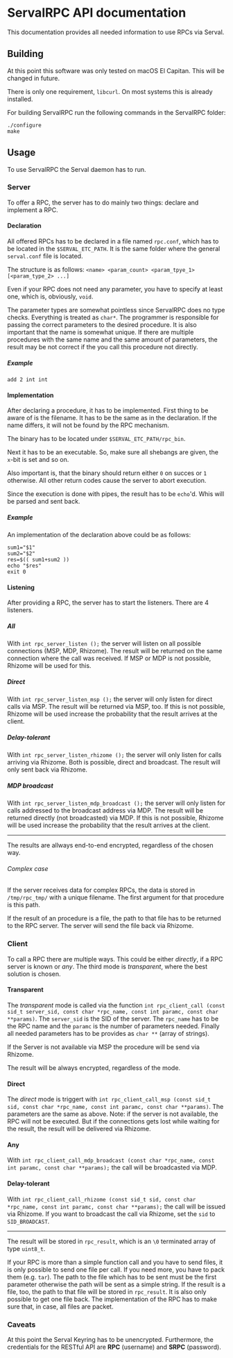 # ServalRPC API documentation
This documentation provides all needed information to use RPCs via Serval.

## Building
At this point this software was only tested on macOS El Capitan. This will be changed in future.

There is only one requirement, `libcurl`. On most systems this is already installed.

For building ServalRPC run the following commands in the ServalRPC folder:
```
./configure
make
```

## Usage
To use ServalRPC the Serval daemon has to run.

### Server
To offer a RPC, the server has to do mainly two things: declare and implement a RPC.

#### Declaration
All offered RPCs has to be declared in a file named `rpc.conf`, which has to be located in the `$SERVAL_ETC_PATH`. It is the same folder where the general `serval.conf` file is located.

The structure is as follows: `<name> <param_count> <param_tpye_1> [<param_type_2> ...]`

Even if your RPC does not need any parameter, you have to specify at least one, which is, obviously, `void`.

The parameter types are somewhat pointless since ServalRPC does no type checks. Everything is treated as `char*`. The programmer is responsible for passing the correct parameters to the desired procedure. It is also important that the name is somewhat unique. If there are multiple procedures with the same name and the same amount of parameters, the result may be not correct if the you call this procedure not directly.

##### Example
```
add 2 int int
```

#### Implementation
After declaring a procedure, it has to be implemented. First thing to be aware of is the filename. It has to be the same as in the declaration. If the name differs, it will not be found by the RPC mechanism.

The binary has to be located under `$SERVAL_ETC_PATH/rpc_bin`.

Next it has to be an executable. So, make sure all shebangs are given, the `x`-bit is set and so on.

Also important is, that the binary should return either `0` on succes or `1` otherwise. All other return codes cause the server to abort execution.

Since the execution is done with pipes, the result has to be `echo`\'d. Whis will be parsed and sent back.

##### Example
An implementation of the declaration above could be as follows:

```
sum1="$1"
sum2="$2"
res=$(( sum1+sum2 ))
echo "$res"
exit 0
```

#### Listening
After providing a RPC, the server has to start the listeners. There are 4 listeners.

##### All
With `int rpc_server_listen ();` the server will listen on all possible connections (MSP, MDP, Rhizome). The result will be returned on the same connection where the call was received. If MSP or MDP is not possible, Rhizome will be used for this.

##### Direct
With `int rpc_server_listen_msp ();` the server will only listen for direct calls via MSP. The result will be returned via MSP, too. If this is not possible, Rhizome will be used increase the probability that the result arrives at the client.

##### Delay-tolerant
With `int rpc_server_listen_rhizome ();` the server will only listen for calls arriving via Rhizome. Both is possible, direct and broadcast. The result will only sent back via Rhizome.

##### MDP broadcast
With `int rpc_server_listen_mdp_broadcast ();` the server will only listen for calls addressed to the broadcast address via MDP. The result will be returned directly (not broadcasted) via MDP. If this is not possible, Rhizome will be used increase the probability that the result arrives at the client.

---

The results are allways end-to-end encrypted, regardless of the chosen way.

###### Complex case
If the server receives data for complex RPCs, the data is stored in `/tmp/rpc_tmp/` with a unique filename. The first argument for that procedure is this path.

If the result of an procedure is a file, the path to that file has to be returned to the RPC server. The server will send the file back via Rhizome.

### Client
To call a RPC there are multiple ways. This could be either *directly*, if a RPC server is known or *any*. The third mode is *transparent*, where the best solution is chosen.

#### Transparent
The *transparent* mode is called via the function `int rpc_client_call (const sid_t server_sid, const char *rpc_name, const int paramc, const char **params)`. The `server_sid` is the SID of the server. The `rpc_name` has to be the RPC name and the `paramc` is the number of parameters needed. Finally all needed parameters has to be provides as `char **` (array of strings).

If the Server is not available via MSP the procedure will be send via Rhizome.

The result will be always encrypted, regardless of the mode.

#### Direct
The *direct* mode is triggert with `int rpc_client_call_msp (const sid_t sid, const char *rpc_name, const int paramc, const char **params)`. The parameters are the same as above. Note: if the server is not available, the RPC will not be executed. But if the connections gets lost while waiting for the result, the result will be delivered via Rhizome.

#### Any
With `int rpc_client_call_mdp_broadcast (const char *rpc_name, const int paramc, const char **params);` the call will be broadcasted via MDP.

#### Delay-tolerant
With `int rpc_client_call_rhizome (const sid_t sid, const char *rpc_name, const int paramc, const char **params);` the call will be issued via Rhizome. If you want to broadcast the call via Rhizome, set the `sid` to `SID_BROADCAST`.

---

The result will be stored in `rpc_result`, which is an `\0` terminated array of type `uint8_t`.

If your RPC is more than a simple function call and you have to send files, it is only possible to send one file per call. If you need more, you have to pack them (e.g. `tar`). The path to the file which has to be sent must be the first parameter otherwise the path will be sent as a simple string. If the result is a file, too, the path to that file will be stored in `rpc_result`. It is also only possible to get one file back. The implementation of the RPC has to make sure that, in case, all files are packet.

### Caveats
At this point the Serval Keyring has to be unencrypted. Furthermore, the credentials for the RESTful API are __RPC__ (username) and __SRPC__ (password).
